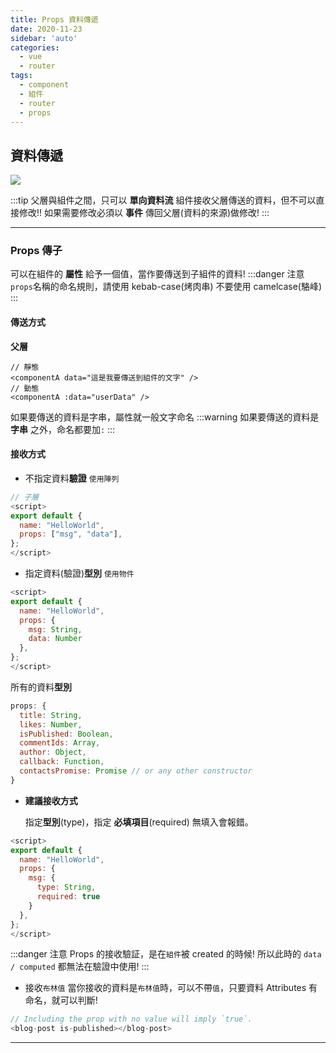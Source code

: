 ```yaml
---
title: Props 資料傳遞
date: 2020-11-23
sidebar: 'auto'
categories:
  - vue
  - router
tags:
  - component
  - 組件
  - router
  - props
---
```


## 資料傳遞

![](https://i.imgur.com/tMExXxt.png)

:::tip
父層與組件之間，只可以 **單向資料流** 組件接收父層傳送的資料，但不可以直接修改!!
如果需要修改必須以 **事件** 傳回父層(資料的來源)做修改!
:::

---

### Props 傳子

可以在組件的 **屬性** 給予一個值，當作要傳送到子組件的資料!
:::danger 注意
`props`名稱的命名規則，請使用 kebab-case(烤肉串) 不要使用 camelcase(駱峰)
:::

#### 傳送方式

**父層**

```vue
// 靜態
<componentA data="這是我要傳送到組件的文字" />
// 動態
<componentA :data="userData" />
```

如果要傳送的資料是字串，屬性就一般文字命名
:::warning
如果要傳送的資料是**字串** 之外，命名都要加`:`
:::

#### 接收方式

- 不指定資料**驗證** `使用陣列`

```js {5}
// 子層
<script>
export default {
  name: "HelloWorld",
  props: ["msg", "data"],
};
</script>
```

- 指定資料(驗證)**型別** `使用物件`

```js {5,6}
<script>
export default {
  name: "HelloWorld",
  props: {
    msg: String,
    data: Number
  },
};
</script>
```

所有的資料**型別**

```js
props: {
  title: String,
  likes: Number,
  isPublished: Boolean,
  commentIds: Array,
  author: Object,
  callback: Function,
  contactsPromise: Promise // or any other constructor
}
```

- **建議接收方式**

  指定**型別**(type)，指定 **必填項目**(required) 無填入會報錯。

```js {5-8}
<script>
export default {
  name: "HelloWorld",
  props: {
    msg: {
      type: String,
      required: true
    }
  },
};
</script>
```

:::danger 注意
Props 的接收驗証，是在`組件`被 created 的時候! 所以此時的 `data / computed` 都無法在驗證中使用!
:::

- 接收`布林值`
  當你接收的資料是`布林值`時，可以不帶`值`，只要資料 Attributes 有命名，就可以判斷!

```js
// Including the prop with no value will imply `true`.
<blog-post is-published></blog-post>
```

---
